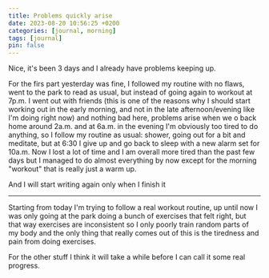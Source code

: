 ```yaml
---
title: Problems quickly arise
date: 2023-08-20 10:56:25 +0200
categories: [journal, morning]
tags: [journal]
pin: false
---
```


Nice, it's been 3 days and I already have problems keeping up.

For the firs part yesterday was fine, I followed my routine with no flaws, went to the park to read as usual, but instead of going again to workout at 7p.m. I went out with friends (this is one of the reasons why I should start working out in the early morning, and not in the late afternoon/evening like I'm doing right now) and nothing bad here, problems arise when we o back home around 2a.m. and at 6a.m. in the evening I'm obviously too tired to do anything, so I follow my routine as usual: shower, going out for a bit and meditate, but at 6:30 I give up and go back to sleep with a new alarm set for 10a.m. Now I lost a lot of time and I am overall more tired than the past few days but I managed to do almost everything by now except for the morning "workout" that is really just a warm up.

And I will start writing again only when I finish it

---

Starting from today I'm trying to follow a real workout routine, up until now I was only going at the park doing a bunch of exercises that felt right, but that way exercises are inconsistent so I only poorly train random parts of my body and the only thing that really comes out of this is the tiredness and pain from doing exercises.

For the other stuff I think it will take a while before I can call it some real progress.
